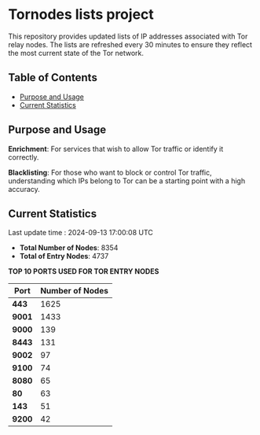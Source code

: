 # Tornodes lists project

This repository provides updated lists of IP addresses associated with Tor relay nodes. The lists are refreshed every 30 minutes to ensure they reflect the most current state of the Tor network.

## Table of Contents

- [Purpose and Usage](#purpose-and-usage)
- [Current Statistics](#current-statistics)


## Purpose and Usage

**Enrichment**: For services that wish to allow Tor traffic or identify it correctly.

**Blacklisting**: For those who want to block or control Tor traffic, understanding which IPs belong to Tor can be a starting point with a high accuracy.

## Current Statistics

Last update time : 2024-09-13 17:00:08 UTC

- **Total Number of Nodes**: 8354
- **Total of Entry Nodes**: 4737

**TOP 10 PORTS USED FOR TOR ENTRY NODES**

| **Port** | **Number of Nodes** |
|------|-----------------|
| **443**   | 1625  |
| **9001**   | 1433  |
| **9000**   | 139  |
| **8443**   | 131  |
| **9002**   | 97  |
| **9100**   | 74  |
| **8080**   | 65  |
| **80**   | 63  |
| **143**   | 51  |
| **9200**   | 42  |

